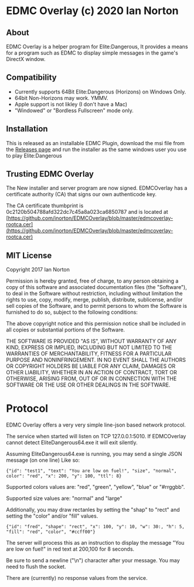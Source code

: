 # EDMC Overlay (c) 2020 Ian Norton
## About

EDMC Overlay is a helper program for Elite:Dangerous, It provides a means for 
a program such as EDMC to display simple messages in the game's DirectX window.

## Compatibility

* Currently supports 64Bit Elite:Dangerous (Horizons) on Windows Only.
* 64bit Non-Horizons may work. YMMV.
* Apple support is not likley (I don't have a Mac)
* "Windowed" or "Bordless Fullscreen" mode only.

## Installation

This is released as an installable EDMC Plugin, download the msi file from the 
[Releases page](https://github.com/inorton/EDMCOverlay/releases) and run the 
installer as the same windows user you use to play Elite:Dangerous

## Trusting EDMC Overlay

The New installer and server program are now signed.  EDMCOverlay has a certificate
authority (CA) that signs our own authenticode key.

The CA certificate thumbprint is 0c2120b504788afd322dc7c45a8a023ca6850787
and is located at [https://github.com/inorton/EDMCOverlay/blob/master/edmcoverlay-rootca.cer](https://github.com/inorton/EDMCOverlay/blob/master/edmcoverlay-rootca.cer)

## MIT License

Copyright 2017 Ian Norton

Permission is hereby granted, free of charge, to any person obtaining a copy of this 
software and associated documentation files (the "Software"), to deal in the Software
without restriction, including without limitation the rights to use, copy, modify, 
merge, publish, distribute, sublicense, and/or sell copies of the Software, and to 
permit persons to whom the Software is furnished to do so, subject to the following 
conditions:

The above copyright notice and this permission notice shall be included in all copies 
or substantial portions of the Software.

THE SOFTWARE IS PROVIDED "AS IS", WITHOUT WARRANTY OF ANY KIND, EXPRESS OR IMPLIED, 
INCLUDING BUT NOT LIMITED TO THE WARRANTIES OF MERCHANTABILITY, FITNESS FOR A 
PARTICULAR PURPOSE AND NONINFRINGEMENT. IN NO EVENT SHALL THE AUTHORS OR COPYRIGHT 
HOLDERS BE LIABLE FOR ANY CLAIM, DAMAGES OR OTHER LIABILITY, WHETHER IN AN ACTION OF 
CONTRACT, TORT OR OTHERWISE, ARISING FROM, OUT OF OR IN CONNECTION WITH THE SOFTWARE 
OR THE USE OR OTHER DEALINGS IN THE SOFTWARE.

# Protocol

EDMC Overlay offers a very very simple line-json based network protocol.

The service when started will listen on TCP 127.0.0.1:5010.  If EDMCOverlay cannot
detect EliteDangerous64.exe it will exit silently.
 
Assuming EliteDangerous64.exe is running, you may send a single JSON message (on one line)
Like so:

```
{"id": "test1", "text": "You are low on fuel!", "size", "normal", color": "red", "x": 200, "y": 100, "ttl": 8}
```
Supported colors values are:
 "red", "green", "yellow", "blue" or "#rrggbb".

Supported size values are: 
 "normal" and "large"

Additionally, you may draw rectanles by setting the "shap" to "rect" and setting the "color" and/or "fill" values.

```
{"id": "fred", "shape": "rect", "x": 100, "y": 10, "w": 30:, "h": 5, "fill": "red", "color", "#ccff00"}
```

The server will process this as an instruction to display the message "You are low on fuel!"
in red text at 200,100 for 8 seconds.
 
Be sure to send a newline ("\n") character after your message. You may need to flush the 
socket.

There are (currently) no response values from the service.

